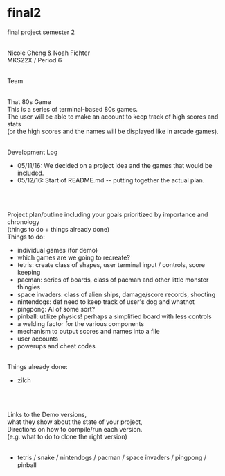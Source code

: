<!DOCTYPE html><html>
# final2 <br>
final project semester 2 <br> <br>

Nicole Cheng & Noah Fichter <br>
MKS22X / Period 6 <br> <br>

Team <name> <br> <br>

<Project name> That 80s Game <br>
This is a series of terminal-based 80s games. <br>
The user will be able to make an account to keep track of high scores and stats <br>
(or the high scores and the names will be displayed like in arcade games). <br><br>

Development Log <br><ul><li>
05/11/16: We decided on a project idea and the games that would be included.</li><li>
05/12/16: Start of README.md -- putting together the actual plan.</li></ul><br><br>

Project plan/outline including your goals prioritized by importance and chronology <br>
(things to do + things already done)<br>
Things to do: <br><ul><li>
	individual games (for demo)<li>
		which games are we going to recreate?</li><li>
		tetris: create class of shapes, user terminal input / controls, score keeping </li><li>
		pacman: series of boards, class of pacman and other little monster thingies</li><li>
		space invaders: class of alien ships, damage/score records, shooting</li><li>
		nintendogs: def need to keep track of user's dog and whatnot</li><li>
		pingpong: AI of some sort?</li><li>
		pinball: utilize physics! perhaps a simplified board with less controls</li></li><li>
	a welding factor for the various components</li><li>
	mechanism to output scores and names into a file</li><li>
	user accounts</li><li>
	powerups and cheat codes</li>
</ul><br>
Things already done:<br><ul><li>
	zilch </li>
</ul><br><br>

Links to the Demo versions, <br> 
what they show about the state of your project, <br> 
Directions on how to compile/run each version. <br>
(e.g. what to do to clone the right version) <br> <br>

- tetris / snake / nintendogs / pacman / space invaders / pingpong / pinball
</html>